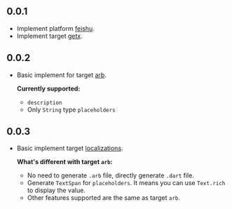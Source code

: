 ## 0.0.1

* Implement platform [feishu](https://open.feishu.cn/).
* Implement target [getx](https://pub.dev/packages/get#translations).

## 0.0.2

* Basic implement for target [arb](https://github.com/google/app-resource-bundle/wiki/ApplicationResourceBundleSpecification).

  **Currently supported:**

  * `description`
  * Only `String` type `placeholders`

## 0.0.3

* Basic implement target [localizations](https://docs.flutter.dev/ui/accessibility-and-internationalization/internationalization).

  **What's different with target `arb`:**

  * No need to generate `.arb` file, directly generate `.dart` file.
  * Generate `TextSpan` for `placeholders`. It means you can use `Text.rich` to display the value.
  * Other features supported are the same as target `arb`.
